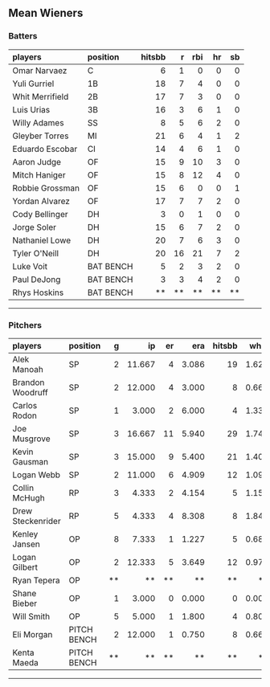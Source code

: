 ## Mean Wieners

### Batters

 
|players         |position  | hitsbb|  r| rbi| hr| sb| 
|:---------------|:---------|------:|--:|---:|--:|--:| 
|Omar Narvaez    |C         |      6|  1|   0|  0|  0| 
|Yuli Gurriel    |1B        |     18|  7|   4|  0|  0| 
|Whit Merrifield |2B        |     17|  7|   3|  0|  0| 
|Luis Urias      |3B        |     16|  3|   6|  1|  0| 
|Willy Adames    |SS        |      8|  5|   6|  2|  0| 
|Gleyber Torres  |MI        |     21|  6|   4|  1|  2| 
|Eduardo Escobar |CI        |     14|  4|   6|  1|  0| 
|Aaron Judge     |OF        |     15|  9|  10|  3|  0| 
|Mitch Haniger   |OF        |     15|  8|  12|  4|  0| 
|Robbie Grossman |OF        |     15|  6|   0|  0|  1| 
|Yordan Alvarez  |OF        |     17|  7|   7|  2|  0| 
|Cody Bellinger  |DH        |      3|  0|   1|  0|  0| 
|Jorge Soler     |DH        |     15|  6|   7|  2|  0| 
|Nathaniel Lowe  |DH        |     20|  7|   6|  3|  0| 
|Tyler O'Neill   |DH        |     20| 16|  21|  7|  2| 
|Luke Voit       |BAT BENCH |      5|  2|   3|  2|  0| 
|Paul DeJong     |BAT BENCH |      3|  3|   4|  2|  0| 
|Rhys Hoskins    |BAT BENCH |     **| **|  **| **| **| 

* * *

### Pitchers

 
|players           |position    |  g|     ip| er|   era| hitsbb|  whip| so|  w| sv| 
|:-----------------|:-----------|--:|------:|--:|-----:|------:|-----:|--:|--:|--:| 
|Alek Manoah       |SP          |  2| 11.667|  4| 3.086|     19| 1.629| 15|  2|  0| 
|Brandon Woodruff  |SP          |  2| 12.000|  4| 3.000|      8| 0.667| 17|  0|  0| 
|Carlos Rodon      |SP          |  1|  3.000|  2| 6.000|      4| 1.333|  6|  0|  0| 
|Joe Musgrove      |SP          |  3| 16.667| 11| 5.940|     29| 1.740| 19|  1|  0| 
|Kevin Gausman     |SP          |  3| 15.000|  9| 5.400|     21| 1.400| 21|  0|  0| 
|Logan Webb        |SP          |  2| 11.000|  6| 4.909|     12| 1.091| 12|  0|  0| 
|Collin McHugh     |RP          |  3|  4.333|  2| 4.154|      5| 1.154|  3|  0|  0| 
|Drew Steckenrider |RP          |  5|  4.333|  4| 8.308|      8| 1.846|  1|  0|  2| 
|Kenley Jansen     |OP          |  8|  7.333|  1| 1.227|      5| 0.682| 12|  2|  4| 
|Logan Gilbert     |OP          |  2| 12.333|  5| 3.649|     12| 0.973|  9|  1|  0| 
|Ryan Tepera       |OP          | **|     **| **|    **|     **|    **| **| **| **| 
|Shane Bieber      |OP          |  1|  3.000|  0| 0.000|      0| 0.000|  3|  0|  0| 
|Will Smith        |OP          |  5|  5.000|  1| 1.800|      4| 0.800| 10|  0|  3| 
|Eli Morgan        |PITCH BENCH |  2| 12.000|  1| 0.750|      8| 0.667|  9|  2|  0| 
|Kenta Maeda       |PITCH BENCH | **|     **| **|    **|     **|    **| **| **| **| 


* * *


